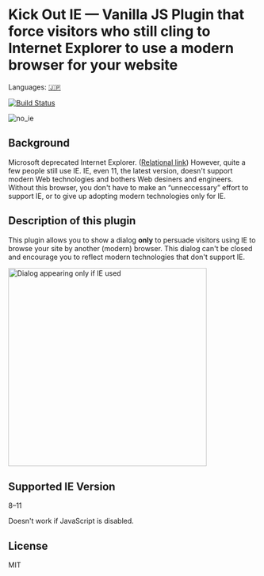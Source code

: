 # Kick Out IE — Vanilla JS Plugin that force visitors who still cling to Internet Explorer to use a modern browser for your website

Languages: [🇯🇵](./README.ja.md)

[![Build Status](https://travis-ci.org/tats-u/kick-out-ie.svg?branch=master)](https://travis-ci.org/tats-u/kick-out-ie)

![no_ie](https://user-images.githubusercontent.com/12870451/60697504-9d1c6180-9f25-11e9-9dbb-9e0529c500d5.png)


## Background

Microsoft deprecated Internet Explorer. ([Relational link](https://www.engadget.com/2019/02/08/microsoft-internet-explorer-technical-debt/?guccounter=1&guce_referrer=aHR0cHM6Ly93d3cuZ29vZ2xlLmNvbS8&guce_referrer_sig=AQAAAHU8D6OLXjQE2DNQGGZx4MpFEH-jBgoYsYTeZTzAuXIyLxrr2zmEZCIqvmSOfaEuArCxScw6EaL7Lqd1XD_Dd-qqEUn6kyytZMneHLN53SVtaszyrOA6qbNCwl7W42P-FMrleEjBSAVRlYKZDuDWz6obyWO4oQ60soZ0xnhLRSXZ))  However, quite a few people still use IE.  IE, even 11, the latest version, doesn't support modern Web technologies and bothers Web desiners and engineers.  Without this browser, you don't have to make an “unneccessary” effort to support IE, or to give up adopting modern technologies only for IE.

## Description of this plugin

This plugin allows you to show a dialog **only** to persuade visitors using IE to browse your site by another (modern) browser.  This dialog can't be closed and encourage you to reflect modern technologies that don't support IE.

<img src="https://user-images.githubusercontent.com/12870451/62096811-dc896400-b2bf-11e9-9146-5beca73b03c3.png" alt="Dialog appearing only if IE used" height="400">

## Supported IE Version

8–11

Doesn't work if JavaScript is disabled.

## License

MIT
